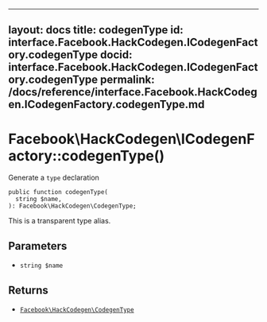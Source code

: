 
***

layout: docs
title: codegenType
id: interface.Facebook.HackCodegen.ICodegenFactory.codegenType
docid: interface.Facebook.HackCodegen.ICodegenFactory.codegenType
permalink: /docs/reference/interface.Facebook.HackCodegen.ICodegenFactory.codegenType.md
---







# Facebook\\HackCodegen\\ICodegenFactory::codegenType()




Generate a ` type ` declaration




``` Hack
public function codegenType(
  string $name,
): Facebook\HackCodegen\CodegenType;
```




This is a transparent type alias.




## Parameters




+ ` string $name `




## Returns




* [` Facebook\HackCodegen\CodegenType `](<class.Facebook.HackCodegen.CodegenType.md>)